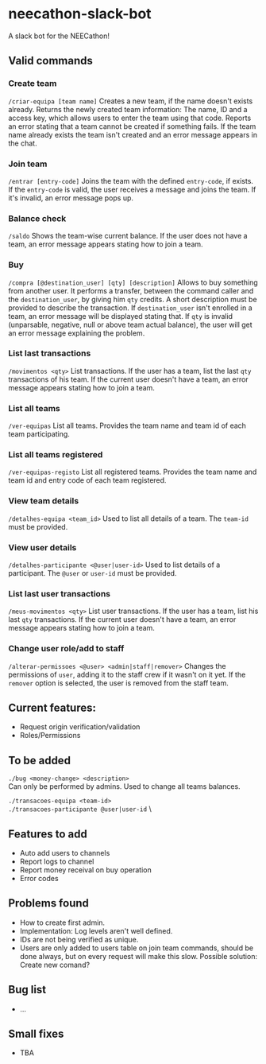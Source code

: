 # neecathon-slack-bot
A slack bot for the NEECathon!

## Valid commands
### Create team
`/criar-equipa [team name]`
Creates a new team, if the name doesn't exists already.  Returns the newly created team information: The name, ID and a access key, which allows users to enter the team using that code. Reports an error stating that a team cannot be created if something fails. If the team name already exists the team isn't created and an error message appears in the chat.
### Join team
`/entrar [entry-code]`
Joins the team with the defined `entry-code`, if exists. If the `entry-code` is valid, the user receives a message and joins the team. If it's invalid, an error message pops up.
### Balance check
`/saldo`
Shows the team-wise current balance. If the user does not have a team, an error message appears stating how to join a team.
### Buy
`/compra [@destination_user] [qty] [description]`
Allows to buy something from another user. It performs a transfer, between the command caller and the `destination_user`, by giving him `qty` credits. A short description must be provided to describe the transaction. If `destination_user` isn't enrolled in a team, an error message will be displayed stating that. If `qty` is invalid (unparsable, negative, null or above team actual balance), the user will get an error message explaining the problem.
### List last transactions
`/movimentos <qty>`
List transactions. If the user has a team, list the last `qty` transactions of his team. If the current user doesn't have a team, an error message appears stating how to join a team.
### List all teams
`/ver-equipas`
List all teams. Provides the team name and team id of each team participating.
### List all teams registered
`/ver-equipas-registo`
List all registered teams. Provides the team name and team id and entry code of each team registered.
### View team details
`/detalhes-equipa <team_id>`
Used to list all details of a team. The `team-id` must be provided.
### View user details
`/detalhes-participante <@user|user-id>`
Used to list details of a participant. The `@user` or `user-id` must be provided.
### List last user transactions
`/meus-movimentos <qty>`
List user transactions. If the user has a team, list his last `qty` transactions. If the current user doesn't have a team, an error message appears stating how to join a team.
### Change user role/add to staff
`/alterar-permissoes <@user> <admin|staff|remover>`
Changes the permissions of `user`, adding it to the staff crew if it wasn't on it yet. If the `remover` option is selected, the user is removed from the staff team.

## Current features:
- Request origin verification/validation
- Roles/Permissions

## To be added
```./bug <money-change> <description>``` \
Can only be performed by admins. Used to change all teams balances.

```./transacoes-equipa <team-id>``` \
```./transacoes-participante @user|user-id``` \

## Features to add
- Auto add users to channels
- Report logs to channel
- Report money receival on buy operation
- Error codes

## Problems found
- How to create first admin.
- Implementation: Log levels aren't well defined.
- IDs are not being verified as unique.
- Users are only added to users table on join team commands, should be done always, but on every request will make this slow.
Possible solution: Create new comand?

## Bug list
- ...

## Small fixes
- TBA